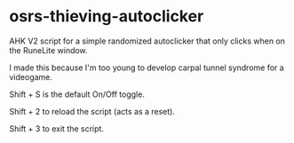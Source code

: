 # osrs-thieving-autoclicker

AHK V2 script for a simple randomized autoclicker that only clicks when on the RuneLite window.

I made this because I'm too young to develop carpal tunnel syndrome for a videogame.

Shift + S is the default On/Off toggle.

Shift + 2 to reload the script (acts as a reset).

Shift + 3 to exit the script.
